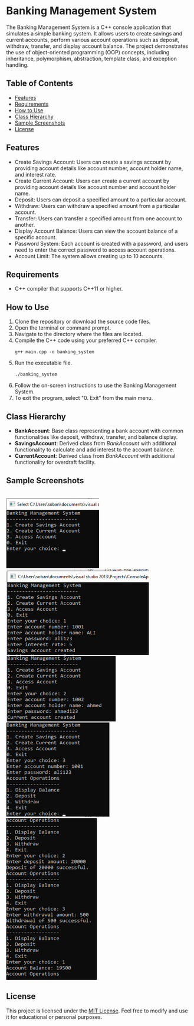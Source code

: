 <div>
<h1>Banking Management System</h1>
<p>The Banking Management System is a C++ console application that simulates a simple banking system. It allows users to create savings and current accounts, perform various account operations such as deposit, withdraw, transfer, and display account balance. The project demonstrates the use of object-oriented programming (OOP) concepts, including inheritance, polymorphism, abstraction, template class, and exception handling.</p>

<h2>Table of Contents</h2>
<ul>
<li><a href="#features">Features</a></li>
<li><a href="#requirements">Requirements</a></li>
<li><a href="#how-to-use">How to Use</a></li>
<li><a href="#class-hierarchy">Class Hierarchy</a></li>
<li><a href="#sample-screenshots">Sample Screenshots</a></li>
<li><a href="#license">License</a></li>
</ul>
<h2 id="features">Features</h2>
<ul>
<li>Create Savings Account: Users can create a savings account by providing account details like account number, account holder name, and interest rate.</li>
<li>Create Current Account: Users can create a current account by providing account details like account number and account holder name.</li>
<li>Deposit: Users can deposit a specified amount to a particular account.</li>
<li>Withdraw: Users can withdraw a specified amount from a particular account.</li>
<li>Transfer: Users can transfer a specified amount from one account to another.</li>
<li>Display Account Balance: Users can view the account balance of a specific account.</li>
<li>Password System: Each account is created with a password, and users need to enter the correct password to access account operations.</li>
<li>Account Limit: The system allows creating up to 10 accounts.</li>
</ul>
<h2 id="requirements">Requirements</h2>
<ul>
<li>C++ compiler that supports C++11 or higher.</li>
</ul>
<h2 id="how-to-use">How to Use</h2>
<ol>
<li>Clone the repository or download the source code files.</li>
<li>Open the terminal or command prompt.</li>
<li>Navigate to the directory where the files are located.</li>
<li>Compile the C++ code using your preferred C++ compiler.</li>
<pre><code>g++ main.cpp -o banking_system</code></pre>
<li>Run the executable file.</li>
<pre><code>./banking_system</code></pre>
<li>Follow the on-screen instructions to use the Banking Management System.</li>
<li>To exit the program, select "0. Exit" from the main menu.</li>
</ol>
<h2 id="class-hierarchy">Class Hierarchy</h2>
<ul>
<li><strong>BankAccount</strong>: Base class representing a bank account with common functionalities like deposit, withdraw, transfer, and balance display.</li>
<li><strong>SavingsAccount</strong>: Derived class from <em>BankAccount</em> with additional functionality to calculate and add interest to the account balance.</li>
<li>
<strong>CurrentAccount</strong>: Derived class from <em>BankAccount</em> with additional functionality for overdraft facility.</li>
</ul>
<h2 id="sample-screenshots">Sample Screenshots</h2><br>
<img src="main_menu.png" alt="Main Menu"><br>
<img src="create_savings_account.png" alt="Create Savings Account"><br>
<img src="create_current_account.png" alt="Create Current Account"><br>
<img src="access_account.png" alt="Access Account"><br>
<img src="account_operations.png" alt="Account Operations"><br>
<h2 id="license">License</h2>
<p>This project is licensed under the <a href="LICENSE">MIT License</a>. Feel free to modify and use it for educational or personal purposes.</p>
</div>
